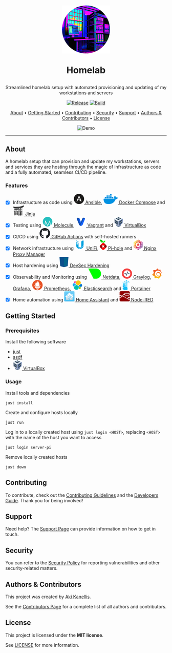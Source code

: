 <!-- markdownlint-disable MD041 -->

<div align="center">
<h1>
    <img src="docs/images/logo.png" alt="Logo">
    <p>Homelab</p>
</h1>

Streamlined homelab setup with automated provisioning and updating of my
workstations and servers

[![Release](https://img.shields.io/github/v/release/akikanellis/homelab?style=flat-square)](https://github.com/akikanellis/homelab/releases)
[![Build](https://img.shields.io/github/actions/workflow/status/akikanellis/homelab/build-main.yml?style=flat-square)](https://github.com/akikanellis/homelab/actions/workflows/build-main.yml)

[About](#about)
•
[Getting Started](#getting-started)
•
[Contributing](#contributing)
•
[Security](#security)
•
[Support](#support)
•
[Authors & Contributors](#authors--contributors)
•
[License](#license)

![Demo](docs/images/demo.webp)
</div>

---

## About

A homelab setup that can provision and update my workstations, servers and
services they are hosting through the magic of infrastructure as code and a
fully automated, seamless CI/CD pipeline.

### Features

- [x] Infrastructure as code using
    [![Ansible](docs/images/ansible.svg) Ansible](https://www.ansible.com),
    [![Docker Compose](docs/images/docker.svg) Docker Compose](https://docs.docker.com/compose)
    and
    [![Jinja](docs/images/jinja.svg) Jinja](https://palletsprojects.com/p/jinja/)
- [x] Testing using
    [![Molecule](docs/images/molecule.svg) Molecule](https://molecule.readthedocs.io),
    [![Vagrant](docs/images/vagrant.svg) Vagrant](https://www.vagrantup.com)
    and
    [![VirtualBox](docs/images/virtualbox.svg) VirtualBox](https://www.virtualbox.org)
- [x] CI/CD using
    [![GitHub Actions](docs/images/github.svg) GitHub Actions](https://github.com/features/actions)
    with self-hosted runners
- [x] Network infrastructure using
    [![UniFi](docs/images/unifi.svg) UniFi](https://ui.com),
    [![Pi-hole](docs/images/pihole.svg) Pi-hole](https://pi-hole.net)
    and
    [![Nginx Proxy Manager](docs/images/nginx_proxy_manager.svg) Nginx Proxy Manager](https://nginxproxymanager.com)
- [x] Host hardening using
    [![DevSec Hardening](docs/images/devsec.svg) DevSec Hardening](https://dev-sec.io)
- [x] Observability and Monitoring using
    [![Netdata](docs/images/netdata.svg) Netdata](https://www.netdata.cloud),
    [![Graylog](docs/images/graylog.svg) Graylog](https://www.graylog.org),
    [![Grafana](docs/images/grafana.svg) Grafana](https://grafana.com),
    [![Prometheus](docs/images/prometheus.svg) Prometheus](https://prometheus.io),
    [![Elasticsearch](docs/images/elasticsearch.svg) Elasticsearch](https://www.elastic.co)
    and
    [![Portainer](docs/images/portainer.svg) Portainer](https://www.portainer.io)
- [x] Home automation using
    [![Home Assistant](docs/images/home_assistant.svg) Home Assistant](https://www.home-assistant.io)
    and
    [![Node-RED](docs/images/node_red.svg) Node-RED](https://nodered.org)

## Getting Started

### Prerequisites

Install the following software

- [just](https://github.com/casey/just)
- [asdf](https://github.com/asdf-vm/asdf)
- [![VirtualBox](docs/images/virtualbox.svg) VirtualBox](https://www.virtualbox.org)

### Usage

Install tools and dependencies

```shell
just install
```

Create and configure hosts locally

```shell
just run
```

Log in to a locally created host using `just login <HOST>`, replacing `<HOST>`
with the name of the host you want to access

```shell
just login server-pi
```

Remove locally created hosts

```shell
just down
```

## Contributing

To contribute, check out the [Contributing Guidelines](docs/CONTRIBUTING.md) and
the [Developers Guide](docs/DEVELOPERS_GUIDE.md). Thank you for being involved!

## Support

Need help? The [Support Page](docs/SUPPORT.md) can provide information on how to
get in touch.

## Security

You can refer to the [Security Policy](docs/SECURITY.md) for reporting
vulnerabilities and other security-related matters.

## Authors & Contributors

This project was created by [Aki Kanellis](https://github.com/akikanellis).

See the [Contributors Page](https://github.com/akikanellis/homelab/contributors)
for a complete list of all authors and contributors.

## License

This project is licensed under the **MIT license**.

See [LICENSE](LICENSE.txt) for more information.
